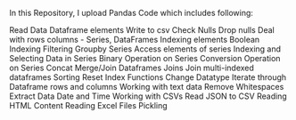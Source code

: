 In this Repository, I upload Pandas Code which includes following:

Read Data
Dataframe elements
Write to csv
Check Nulls
Drop nulls
Deal with rows columns - Series, DataFrames
Indexing elements
Boolean Indexing
Filtering
Groupby
Series
Access elements of series
Indexing and Selecting Data in Series
Binary Operation on Series
Conversion Operation on Series
Concat
Merge/Join Dataframes
Joins
Join multi-indexed dataframes
Sorting
Reset Index
Functions
Change Datatype
Iterate through Dataframe rows and columns
Working with text data
Remove Whitespaces
Extract Data
Date and Time
Working with CSVs
Read JSON to CSV
Reading HTML Content
Reading Excel Files
Pickling
